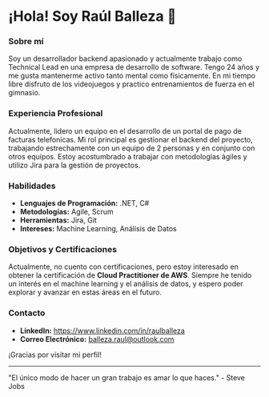# ¡Hola! Soy Raúl Balleza 👋

### Sobre mí
Soy un desarrollador backend apasionado y actualmente trabajo como Technical Lead en una empresa de desarrollo de software. Tengo 24 años y me gusta mantenerme activo tanto mental como físicamente. En mi tiempo libre disfruto de los videojuegos y practico entrenamientos de fuerza en el gimnasio.

### Experiencia Profesional
Actualmente, lidero un equipo en el desarrollo de un portal de pago de facturas telefonicas. Mi rol principal es gestionar el backend del proyecto, trabajando estrechamente con un equipo de 2 personas y en conjunto con otros equipos. Estoy acostumbrado a trabajar con metodologías ágiles y utilizo Jira para la gestión de proyectos.

### Habilidades
- **Lenguajes de Programación:** .NET, C#
- **Metodologías:** Agile, Scrum
- **Herramientas:** Jira, Git
- **Intereses:** Machine Learning, Análisis de Datos
<!-- 
### Proyectos Destacados
- **[Portal de Pago de Facturas de Teléfono](enlace-a-repositorio):** Gestión y desarrollo del backend para una plataforma de pagos en una empresa de software. 
-->
<!-- 
### Estadísticas de GitHub
![Raúl Balleza's GitHub stats](https://github-readme-stats.vercel.app/api?username=tu-usuario-de-github&show_icons=true&theme=radical)
-->
### Objetivos y Certificaciones
Actualmente, no cuento con certificaciones, pero estoy interesado en obtener la certificación de **Cloud Practitioner de AWS**. Siempre he tenido un interés en el machine learning y el análisis de datos, y espero poder explorar y avanzar en estas áreas en el futuro.

<!-- 
### Open Source Contributions
- **[Proyecto Open Source 1](enlace-a-repositorio):** Breve descripción del proyecto y tu contribución.
- **[Proyecto Open Source 2](enlace-a-repositorio):** Breve descripción del proyecto y tu contribución.
-->
<!-- 
### Blog y Artículos
- **[Artículo 1 en Medium](enlace-al-articulo):** Breve descripción del artículo.
- **[Artículo 2 en Blog Personal](enlace-al-articulo):** Breve descripción del artículo.
-->
### Contacto
- **LinkedIn:** https://www.linkedin.com/in/raulballeza
- **Correo Electrónico:** balleza.raul@outlook.com

¡Gracias por visitar mi perfil!

---
"El único modo de hacer un gran trabajo es amar lo que haces." - Steve Jobs
